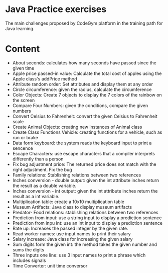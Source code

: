 # Java Practice exercises
The main challenges proposed by CodeGym platform in the training path for Java learning.

# Content

<ul>
  <li>About seconds: calculates how many seconds have passed since the given time</li>
  <li>Apple price passed-in value: Calculate the total cost of apples using the Apple class's addPrice method</li>
  <li>Attribute random order: Set attributes and display them at any order</li>
  <li>Circle circumference: given the radius, calculate the circumference</li>
  <li>Color Objects: Create 7 objects to display the 7 colors of the rainbow on the screen</li>
  <li>Compare Four Numbers: given the conditions, compare the given numbers</li>
  <li>Convert Celsius to Fahrenheit: convert the given Celsius to Fahrenheit scale</li>
  <li>Create Animal Objects: creating new instances of Animal class</li>
  <li>Create Class Functions Vehicle: creating functions for a vehicle, such as run or brake</li>
  <li>Data form keyboard: the system reads the keyboard input to print a sencence</li>
  <li>Escape Characters: use escape characters that a compiler interprets differently than a person</li>
  <li>Fix bug adjustment price: The returned price does not match with the right adjustment. Fix the bug
  <li>Family relations: Stablishing relations between two references</li>
  <li>Inches conversion - double output: given the int attribute inches return the result as a double variable.</li>
  <li>Inches conversion - int output: given the int attribute inches return the result as a int variable.</li>
  <li>Multiplication table: create a 10x10 multiplication table</li>
  <li>Museum Artifacts: Java class to display museum artifacts</li>
  <li>Predator- Food relations: stablishing relations between two references</li>
  <li>Prediction from input: use a string input to display a prediction sentence</li>
  <li>Prediction from inpu int: use an int input to display a prediction sentence</li>
  <li>Rate up: Increases the passed integer by the given rate.</li>
  <li>Read worker names: use input names to print their salary</li>
  <li>Salary increase: Java class for increasing the given salary</li>
  <li>Sum digits form the given int: the method takes the given number and sums the digits</li>
  <li>Three inputs one line: use 3 input names to print a phrase which includes signals</li>  
  <li>Time Converter: unit time conversor</li>
 </ul>
